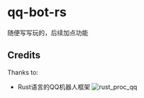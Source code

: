 # qq-bot-rs

随便写写玩的，后续加点功能

## Credits

Thanks to:

- Rust语言的QQ机器人框架 ![rust_proc_qq](https://github.com/niuhuan/rust_proc_qq)